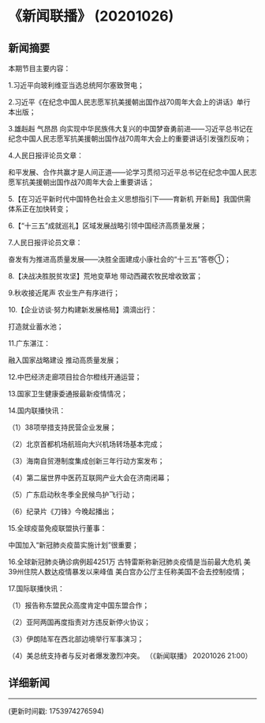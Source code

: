 # 《新闻联播》 (20201026)

## 新闻摘要

本期节目主要内容：

 1.习近平向玻利维亚当选总统阿尔塞致贺电；

 2.习近平《在纪念中国人民志愿军抗美援朝出国作战70周年大会上的讲话》单行本出版；

 3.雄赳赳 气昂昂 向实现中华民族伟大复兴的中国梦奋勇前进——习近平总书记在纪念中国人民志愿军抗美援朝出国作战70周年大会上的重要讲话引发强烈反响；

 4.人民日报评论员文章：

和平发展、合作共赢才是人间正道——论学习贯彻习近平总书记在纪念中国人民志愿军抗美援朝出国作战70周年大会上重要讲话；

 5.【在习近平新时代中国特色社会主义思想指引下——育新机 开新局】我国供需体系正在加快转变；

 6.【“十三五”成就巡礼】区域发展战略引领中国经济高质量发展；

 7.人民日报评论员文章：

奋发有为推进高质量发展——决胜全面建成小康社会的“十三五”答卷①；

 8.【决战决胜脱贫攻坚】荒地变草地 带动西藏农牧民增收致富；

 9.秋收接近尾声 农业生产有序进行；

 10.【企业访谈·努力构建新发展格局】滴滴出行：

打造就业蓄水池；

 11.广东湛江：

融入国家战略建设 推动高质量发展；

 12.中巴经济走廊项目拉合尔橙线开通运营；

 13.国家卫生健康委通报最新疫情情况；

 14.国内联播快讯：

 （1）38项举措支持民营企业发展；

 （2）北京首都机场航班向大兴机场转场基本完成；

 （3）海南自贸港制度集成创新三年行动方案发布；

 （4）第二届世界中医药互联网产业大会在济南闭幕；

 （5）广东启动秋冬季全民候鸟护飞行动；

 （6）纪录片《刀锋》今晚起播出；

 15.全球疫苗免疫联盟执行董事：

中国加入“新冠肺炎疫苗实施计划”很重要；

 16.全球新冠肺炎确诊病例超4251万 古特雷斯称新冠肺炎疫情是当前最大危机 美39州住院人数达疫情暴发以来峰值 美白宫办公厅主任称美国不会去控制疫情；

 17.国际联播快讯：

 （1）报告称东盟民众高度肯定中国东盟合作；

 （2）亚阿两国再度指责对方违反新停火协议；

 （3）伊朗陆军在西北部边境举行军事演习；

 （4）美总统支持者与反对者爆发激烈冲突。 （《新闻联播》 20201026 21:00）

## 详细新闻

---

(更新时间戳: 1753974276594)


